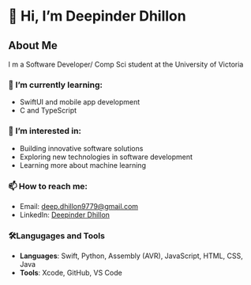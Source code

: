 # 👋 Hi, I’m Deepinder Dhillon


## About Me
I m a Software Developer/ Comp Sci student at the University of Victoria
### 🌱 I’m currently learning:
- SwiftUI and mobile app development
- C and TypeScript
### 👀 I’m interested in:
- Building innovative software solutions
- Exploring new technologies in software development
- Learning more about machine learning 
### 📫 How to reach me:
- Email: deep.dhillon9779@gmail.com 
- LinkedIn: [Deepinder Dhillon](www.linkedin.com/in/deepinder-dhillon)

### 🛠️Langugages and Tools
- **Languages**: Swift, Python, Assembly (AVR), JavaScript, HTML, CSS, Java
- **Tools**: Xcode, GitHub, VS Code
<!---
Deepinder-Dhillon/Deepinder-Dhillon is a ✨ special ✨ repository because its `README.md` (this file) appears on your GitHub profile.
You can click the Preview link to take a look at your changes.
--->
